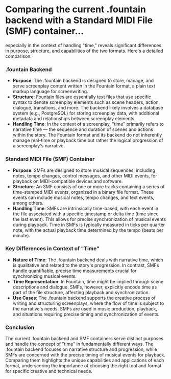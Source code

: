 # Comparing the current .fountain backend with a Standard MIDI File (SMF) container...

 especially in the context of handling "time," reveals significant differences in purpose, structure, and capabilities of the two formats. Here's a detailed comparison:

### .fountain Backend
- **Purpose**: The .fountain backend is designed to store, manage, and serve screenplay content written in the Fountain format, a plain text markup language for screenwriting.
- **Structure**: Fountain files are essentially text files that use specific syntax to denote screenplay elements such as scene headers, action, dialogue, transitions, and more. The backend likely involves a database system (e.g., PostgreSQL) for storing screenplay data, with additional metadata and relationships between screenplay elements.
- **Handling Time**: In the context of a screenplay, "time" primarily refers to narrative time — the sequence and duration of scenes and actions within the story. The Fountain format and its backend do not inherently manage real-time or playback time but rather the logical progression of a screenplay's narrative.

### Standard MIDI File (SMF) Container
- **Purpose**: SMFs are designed to store musical sequences, including notes, tempo changes, control messages, and other MIDI events, for playback on MIDI-compatible devices and software.
- **Structure**: An SMF consists of one or more tracks containing a series of time-stamped MIDI events, organized in a binary file format. These events can include musical notes, tempo changes, and text events, among others.
- **Handling Time**: SMFs are intrinsically time-based, with each event in the file associated with a specific timestamp or delta time (time since the last event). This allows for precise synchronization of musical events during playback. Time in SMFs is typically measured in ticks per quarter note, with the actual playback time determined by the tempo (beats per minute).

### Key Differences in Context of "Time"
- **Nature of Time**: The .fountain backend deals with narrative time, which is qualitative and related to the story's progression. In contrast, SMFs handle quantifiable, precise time measurements crucial for synchronizing musical events.
- **Time Representation**: In Fountain, time might be implied through scene descriptions and dialogue. SMFs, however, explicitly encode time as part of the file structure, affecting playback and synchronization.
- **Use Cases**: The .fountain backend supports the creative process of writing and structuring screenplays, where the flow of time is subject to the narrative's needs. SMFs are used in music production, playback, and situations requiring precise timing and synchronization of events.

### Conclusion
The current .fountain backend and SMF containers serve distinct purposes and handle the concept of "time" in fundamentally different ways. The .fountain backend focuses on narrative structure and progression, while SMFs are concerned with the precise timing of musical events for playback. Comparing them highlights the unique capabilities and applications of each format, underscoring the importance of choosing the right tool and format for specific creative and technical needs.
